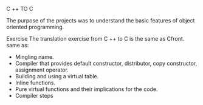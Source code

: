 C ++ TO C

The purpose of the projects was to understand the basic features of object oriented programming.

Exercise The translation exercise from C ++ to C is the same as Cfront.
same as:
* Mingling name.
* Compiler that provides default constructor, distributor, copy constructor, assignment operator.
* Building and using a virtual table.
* Inline functions.
* Pure virtual functions and their implications for the code.
* Compiler steps